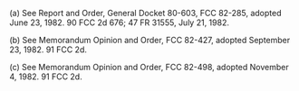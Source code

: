 (a) See Report and Order, General Docket 80-603, FCC 82-285, adopted June 23, 1982. 90 FCC 2d 676; 47 FR 31555, July 21, 1982.
              

(b) See Memorandum Opinion and Order, FCC 82-427, adopted September 23, 1982. 91 FCC 2d.

(c) See Memorandum Opinion and Order, FCC 82-498, adopted November 4, 1982. 91 FCC 2d.

